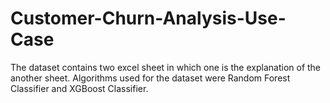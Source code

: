 # Customer-Churn-Analysis-Use-Case

The dataset contains two excel sheet in which one is the explanation of the another sheet. 
Algorithms used for the dataset were Random Forest Classifier and XGBoost Classifier.
